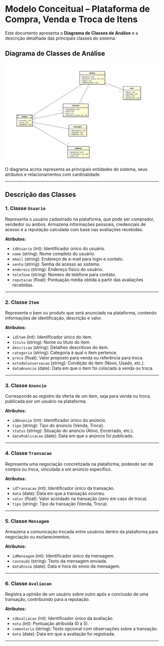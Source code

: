 
#  Modelo Conceitual – Plataforma de Compra, Venda e Troca de Itens

Este documento apresenta o **Diagrama de Classes de Análise** e a descrição detalhada das principais classes do sistema.

##  Diagrama de Classes de Análise

![Modelo Conceitual](modelo_conceitual_plataforma.png)

O diagrama acima representa as principais entidades do sistema, seus atributos e relacionamentos com cardinalidade.

---

##  Descrição das Classes

### 1. Classe `Usuario`
Representa o usuário cadastrado na plataforma, que pode ser comprador, vendedor ou ambos. Armazena informações pessoais, credenciais de acesso e a reputação calculada com base nas avaliações recebidas.

**Atributos:**
- `idUsuario` (int): Identificador único do usuário.
- `nome` (string): Nome completo do usuário.
- `email` (string): Endereço de e-mail para login e contato.
- `senha` (string): Senha de acesso ao sistema.
- `endereco` (string): Endereço físico do usuário.
- `telefone` (string): Número de telefone para contato.
- `reputacao` (float): Pontuação média obtida a partir das avaliações recebidas.

---

### 2. Classe `Item`
Representa o bem ou produto que será anunciado na plataforma, contendo informações de identificação, descrição e valor.

**Atributos:**
- `idItem` (int): Identificador único do item.
- `titulo` (string): Nome ou título do item.
- `descricao` (string): Detalhes descritivos do item.
- `categoria` (string): Categoria à qual o item pertence.
- `preco` (float): Valor proposto para venda ou referência para troca.
- `estadoConservacao` (string): Condição do item (Novo, Usado, etc.).
- `dataAnuncio` (date): Data em que o item foi colocado à venda ou troca.

---

### 3. Classe `Anuncio`
Corresponde ao registro da oferta de um item, seja para venda ou troca, publicada por um usuário na plataforma.

**Atributos:**
- `idAnuncio` (int): Identificador único do anúncio.
- `tipo` (string): Tipo do anúncio (Venda, Troca).
- `status` (string): Situação do anúncio (Ativo, Encerrado, etc.).
- `dataPublicacao` (date): Data em que o anúncio foi publicado.

---

### 4. Classe `Transacao`
Representa uma negociação concretizada na plataforma, podendo ser de compra ou troca, vinculada a um anúncio específico.

**Atributos:**
- `idTransacao` (int): Identificador único da transação.
- `data` (date): Data em que a transação ocorreu.
- `valor` (float): Valor acordado na transação (zero em caso de troca).
- `tipo` (string): Tipo da transação (Venda, Troca).

---

### 5. Classe `Mensagem`
Armazena a comunicação trocada entre usuários dentro da plataforma para negociação ou esclarecimentos.

**Atributos:**
- `idMensagem` (int): Identificador único da mensagem.
- `conteudo` (string): Texto da mensagem enviada.
- `dataEnvio` (date): Data e hora do envio da mensagem.

---

### 6. Classe `Avaliacao`
Registra a opinião de um usuário sobre outro após a conclusão de uma transação, contribuindo para a reputação.

**Atributos:**
- `idAvaliacao` (int): Identificador único da avaliação.
- `nota` (int): Pontuação atribuída (0 a 5).
- `comentario` (string): Texto opcional com observações sobre a transação.
- `data` (date): Data em que a avaliação foi registrada.

---
